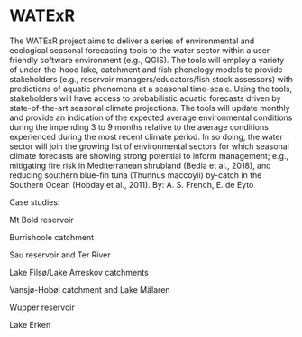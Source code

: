 # WATExR

The WATExR project aims to deliver a series of environmental and ecological seasonal forecasting tools to 
the water sector within a user-friendly software environment (e.g., QGIS). The tools will employ a variety
of under-the-hood lake, catchment and fish phenology models to provide stakeholders 
(e.g., reservoir managers/educators/fish stock assessors) with predictions of aquatic phenomena at a 
seasonal time-scale. Using the tools, stakeholders will have access to probabilistic aquatic forecasts 
driven by state-of-the-art seasonal climate projections. The tools will update monthly
and provide an indication of the expected average environmental conditions during the impending 3 to 9 months
relative to the average conditions experienced during the most recent climate period. In so doing, the water
sector will join the growing list of environmental sectors for which seasonal climate forecasts are showing
strong potential to inform management; e.g., mitigating fire risk in Mediterranean shrubland (Bedia et al., 2018),
and reducing southern blue-fin tuna (Thunnus maccoyii) by-catch in the Southern Ocean (Hobday et al., 2011). By: A. S. French, E. de Eyto

Case studies:

Mt Bold reservoir

Burrishoole catchment

Sau reservoir and Ter River

Lake Filsø/Lake Arreskov catchments

Vansjø-Hobøl catchment and Lake Mälaren

Wupper reservoir

Lake Erken

